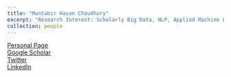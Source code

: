 ```yaml
---
title: "Muntabir Hasan Choudhury"
excerpt: "Research Interest: Scholarly Big Data, NLP, Applied Machine Learning<br><img src='/images/muntabir_choudhury.png'>"
collection: people
---
```

<a href="https://www.cs.odu.edu/~mchoudhury/">Personal Page</a><br>
<a href="https://scholar.google.com/citations?user=HudTafsAAAAJ&hl=en">Google Scholar</a><br>
<a href="https://twitter.com/TasinChoudhury">Twitter</a><br>
<a href="https://www.linkedin.com/in/muntabirchoudhury/">LinkedIn</a><br>